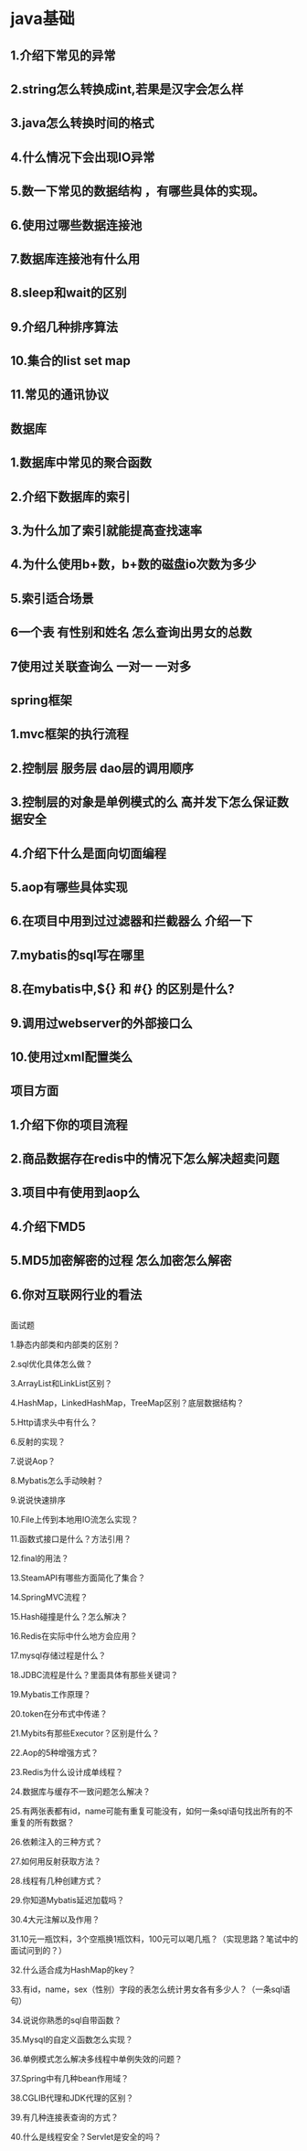 # java基础

## 1.介绍下常见的异常

## 2.string怎么转换成int,若果是汉字会怎么样

## 3.java怎么转换时间的格式

## 4.什么情况下会出现IO异常

## 5.数一下常见的数据结构 ，有哪些具体的实现。

## 6.使用过哪些数据连接池

## 7.数据库连接池有什么用

## 8.sleep和wait的区别

## 9.介绍几种排序算法

## 10.集合的list set map

## 11.常见的通讯协议

## 数据库

## 1.数据库中常见的聚合函数

## 2.介绍下数据库的索引

## 3.为什么加了索引就能提高查找速率

## 4.为什么使用b+数，b+数的磁盘io次数为多少

## 5.索引适合场景

## 6一个表 有性别和姓名 怎么查询出男女的总数

## 7使用过关联查询么 一对一 一对多

## spring框架

## 1.mvc框架的执行流程

## 2.控制层 服务层 dao层的调用顺序

## 3.控制层的对象是单例模式的么 高并发下怎么保证数据安全

## 4.介绍下什么是面向切面编程

## 5.aop有哪些具体实现

## 6.在项目中用到过过滤器和拦截器么 介绍一下

## 7.mybatis的sql写在哪里

## 8.在mybatis中,${} 和 #{} 的区别是什么?

## 9.调用过webserver的外部接口么

## 10.使用过xml配置类么

## 项目方面

## 1.介绍下你的项目流程

## 2.商品数据存在redis中的情况下怎么解决超卖问题

## 3.项目中有使用到aop么

## 4.介绍下MD5

## 5.MD5加密解密的过程 怎么加密怎么解密

## 6.你对互联网行业的看法

##  

面试题

1.静态内部类和内部类的区别？

2.sql优化具体怎么做？

3.ArrayList和LinkList区别？

4.HashMap，LinkedHashMap，TreeMap区别？底层数据结构？

5.Http请求头中有什么？

6.反射的实现？

7.说说Aop？

8.Mybatis怎么手动映射？

9.说说快速排序

10.File上传到本地用IO流怎么实现？

11.函数式接口是什么？方法引用？

12.final的用法？

13.SteamAPI有哪些方面简化了集合？

14.SpringMVC流程？

15.Hash碰撞是什么？怎么解决？

16.Redis在实际中什么地方会应用？

17.mysql存储过程是什么？

18.JDBC流程是什么？里面具体有那些关键词？

19.Mybatis工作原理？

20.token在分布式中传递？

21.Mybits有那些Executor？区别是什么？

22.Aop的5种增强方式？

23.Redis为什么设计成单线程？

24.数据库与缓存不一致问题怎么解决？

25.有两张表都有id，name可能有重复可能没有，如何一条sql语句找出所有的不重复的所有数据？

26.依赖注入的三种方式？

27.如何用反射获取方法？

28.线程有几种创建方式？

29.你知道Mybatis延迟加载吗？

30.4大元注解以及作用？

31.10元一瓶饮料，3个空瓶换1瓶饮料，100元可以喝几瓶？（实现思路？笔试中的面试问到的？）

32.什么适合成为HashMap的key？

33.有id，name，sex（性别）字段的表怎么统计男女各有多少人？（一条sql语句）

34.说说你熟悉的sql自带函数？

35.Mysql的自定义函数怎么实现？

36.单例模式怎么解决多线程中单例失效的问题？

37.Spring中有几种bean作用域？

38.CGLIB代理和JDK代理的区别？

39.有几种连接表查询的方式？

40.什么是线程安全？Servlet是安全的吗？






